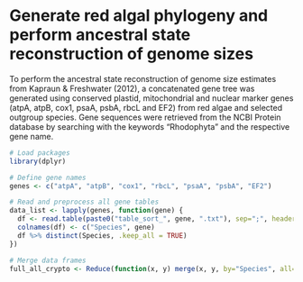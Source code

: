 # Generate red algal phylogeny and perform ancestral state reconstruction of genome sizes

To perform the ancestral state reconstruction of genome size estimates from Kapraun &
Freshwater (2012), a concatenated gene tree was generated using conserved plastid, mitochondrial
and nuclear marker genes (atpA, atpB, cox1, psaA, psbA, rbcL and EF2) from red algae and selected
outgroup species. Gene sequences were retrieved from the NCBI Protein
database by searching with the keywords “Rhodophyta” and the respective gene name.



```r
# Load packages
library(dplyr)

# Define gene names
genes <- c("atpA", "atpB", "cox1", "rbcL", "psaA", "psbA", "EF2")

# Read and preprocess all gene tables
data_list <- lapply(genes, function(gene) {
  df <- read.table(paste0("table_sort_", gene, ".txt"), sep=";", header=TRUE, stringsAsFactors=FALSE)[,1:2]
  colnames(df) <- c("Species", gene)  
  df %>% distinct(Species, .keep_all = TRUE)
})

# Merge data frames
full_all_crypto <- Reduce(function(x, y) merge(x, y, by="Species", all=TRUE), data_list)



